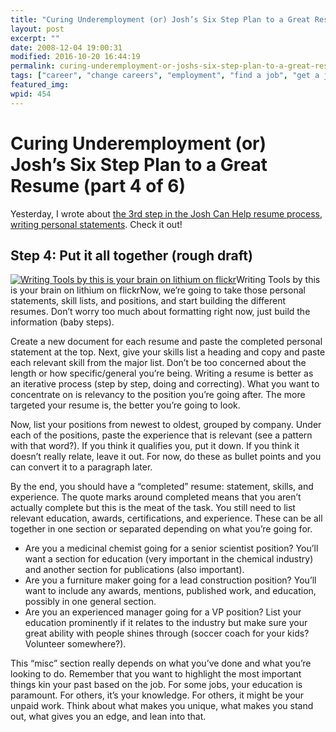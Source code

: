 ```yaml
---
title: "Curing Underemployment (or) Josh’s Six Step Plan to a Great Resume (part 4 of 6)"
layout: post
excerpt: ""
date: 2008-12-04 19:00:31
modified: 2016-10-20 16:44:19
permalink: curing-underemployment-or-joshs-six-step-plan-to-a-great-resume-part-4-of-6/index.html
tags: ["career", "change careers", "employment", "find a job", "get a job", "resume", "resume writing", "unemployment", "write a cv", "write a resume", "personal development"]
featured_img: 
wpid: 454
---
```


# Curing Underemployment (or) Josh’s Six Step Plan to a Great Resume (part 4 of 6)

Yesterday, I wrote about [the 3rd step in the Josh Can Help resume process, writing personal statements](/curing-underemployment-or-joshs-six-step-plan-to-a-great-resume-part-3-of-6/). Check it out!

Step 4: Put it all together (rough draft)
-----------------------------------------

[![Writing Tools by this is your brain on lithium on flickr](http://farm1.static.flickr.com/39/101561441_3761c02d29.jpg "writing a resume rough draft")](http://flickr.com/photos/klytemestra/101561441/)Writing Tools by this is your brain on lithium on flickrNow, we’re going to take those personal statements, skill lists, and positions, and start building the different resumes. Don’t worry too much about formatting right now, just build the information (baby steps).

Create a new document for each resume and paste the completed personal statement at the top. Next, give your skills list a heading and copy and paste each relevant skill from the major list. Don’t be too concerned about the length or how specific/general you’re being. Writing a resume is better as an iterative process (step by step, doing and correcting). What you want to concentrate on is relevancy to the position you’re going after. The more targeted your resume is, the better you’re going to look.

Now, list your positions from newest to oldest, grouped by company. Under each of the positions, paste the experience that is relevant (see a pattern with that word?). If you think it qualifies you, put it down. If you think it doesn’t really relate, leave it out. For now, do these as bullet points and you can convert it to a paragraph later.

By the end, you should have a “completed” resume: statement, skills, and experience. The quote marks around completed means that you aren’t actually complete but this is the meat of the task. You still need to list relevant education, awards, certifications, and experience. These can be all together in one section or separated depending on what you’re going for.

- Are you a medicinal chemist going for a senior scientist position? You’ll want a section for education (very important in the chemical industry) and another section for publications (also important).
- Are you a furniture maker going for a lead construction position? You’ll want to include any awards, mentions, published work, and education, possibly in one general section.
- Are you an experienced manager going for a VP position? List your education prominently if it relates to the industry but make sure your great ability with people shines through (soccer coach for your kids? Volunteer somewhere?).

This “misc” section really depends on what you’ve done and what you’re looking to do. Remember that you want to highlight the most important things kin your past based on the job. For some jobs, your education is paramount. For others, it’s your knowledge. For others, it might be your unpaid work. Think about what makes you unique, what makes you stand out, what gives you an edge, and lean into that.